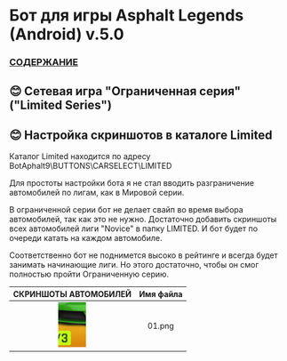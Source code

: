 # __Бот для игры Asphalt Legends (Android) v.5.0__

### [СОДЕРЖАНИЕ](https://github.com/AUTOPILOTyoutube/bot-asphalt-legends-android/blob/main/README.md)  

## 😊 Сетевая игра "Ограниченная серия" ("Limited Series")

## 😊 Настройка скриншотов в каталоге Limited

Каталог Limited находится по адресу BotAphalt9\BUTTONS\CARSELECT\LIMITED

Для простоты настройки бота я не стал вводить разграничение автомобилей по лигам, как в Мировой серии.

В ограниченной серии бот не делает свайп во время выбора автомобилей, так как это не нужно. Достаточно добавить скриншоты всех автомобилей лиги "Novice" в папку LIMITED. И бот будет по очереди катать на каждом автомобиле. 

Соответственно бот не поднимется высоко в рейтинге и всегда будет занимать начинающие лиги. Но этого достаточно, чтобы он смог полностью пройти Ограниченную серию.

| СКРИНШОТЫ АВТОМОБИЛЕЙ | Имя файла |
|:---:|:---:|
|![Иллюстрация к проекту](https://github.com/autopilotyoutube/bot-asphalt-legends-android/raw/main/files/rus/BotAphalt9/BUTTONS/CARSELECT/LIMITED/01.png)| 01.png |